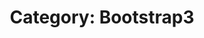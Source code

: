 ---
layout: category_content
title : "Category: Bootstrap3"

metadata:
  description: "Bootstrap3 Category. All posts related to Bootstrap 3 tutorial."
---